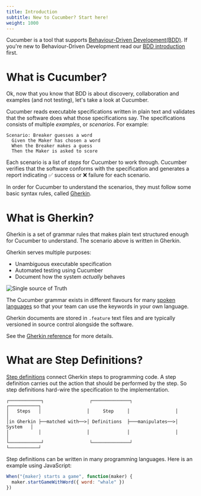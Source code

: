 ```yaml
---
title: Introduction
subtitle: New to Cucumber? Start here!
weight: 1000
---
```

Cucumber is a tool that supports [Behaviour-Driven Development(BDD)](/docs/bdd).
If you're new to Behaviour-Driven Development read our [BDD introduction](/docs/bdd)
first.

# What is Cucumber?
Ok, now that you know that BDD is about discovery, collaboration and examples
(and not testing), let's take a look at Cucumber.

Cucumber reads executable specifications written in plain text and validates
that the software does what those specifications say. The specifications
consists of multiple *examples*, or *scenarios*. For example:

```gherkin
Scenario: Breaker guesses a word
  Given the Maker has chosen a word
  When the Breaker makes a guess
  Then the Maker is asked to score
```

Each scenario is a list of *steps* for Cucumber to work through. Cucumber
verifies that the software conforms with the specification and generates a
report indicating ✅ success or ❌ failure for each scenario.

In order for Cucumber to understand the scenarios, they must follow some basic
syntax rules, called [Gherkin](/docs/gherkin/).

# What is Gherkin?

Gherkin is a set of grammar rules that makes plain text structured enough for
Cucumber to understand. The scenario above is written in Gherkin.

Gherkin serves multiple purposes:

- Unambiguous executable specification
- Automated testing using Cucumber
- Document how the system *actually* behaves

![Single source of Truth](/img/single-source-of-truth-256x256.png)

The Cucumber grammar exists in different flavours for many [spoken languages](/docs/gherkin/reference#spoken-languages)
so that your team can use the keywords in your own language.

Gherkin documents are stored in `.feature` text files and are typically
versioned in source control alongside the software.

See the [Gherkin reference](/docs/gherkin) for more details.

# What are Step Definitions?

[Step definitions](/docs/cucumber/step-definitions) connect Gherkin steps to
programming code. A step definition carries out the action that should be
performed by the step. So step definitions hard-wire the specification to the
implementation.

```
┌────────────┐                 ┌──────────────┐                 ┌───────────┐
│   Steps   │                 │     Step     │                 │           │
│in Gherkin ├──matched with──>│ Definitions  ├───manipulates──>│  System   │
│           │                 │              │                 │           │
└────────────┘                 └──────────────┘                 └───────────┘
```

Step definitions can be written in many programming languages. Here is an example
using JavaScript:

```javascript
When("{maker} starts a game", function(maker) {
  maker.startGameWithWord({ word: "whale" })
})
```
